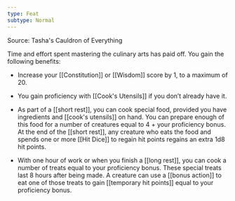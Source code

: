```yaml
---
type: Feat
subtype: Normal
---
```

Source: Tasha's Cauldron of Everything

Time and effort spent mastering the culinary arts has paid off. You gain the following benefits:

- Increase your [[Constitution]] or [[Wisdom]] score by 1, to a maximum of 20.

- You gain proficiency with [[Cook's Utensils]] if you don’t already have it.

- As part of a [[short rest]], you can cook special food, provided you have ingredients and [[cook's utensils]] on hand. You can prepare enough of this food for a number of creatures equal to 4 + your proficiency bonus. At the end of the [[short rest]], any creature who eats the food and spends one or more [[Hit Dice]] to regain hit points regains an extra 1d8 hit points.

- With one hour of work or when you finish a [[long rest]], you can cook a number of treats equal to your proficiency bonus. These special treats last 8 hours after being made. A creature can use a [[bonus action]] to eat one of those treats to gain [[temporary hit points]] equal to your proficiency bonus.